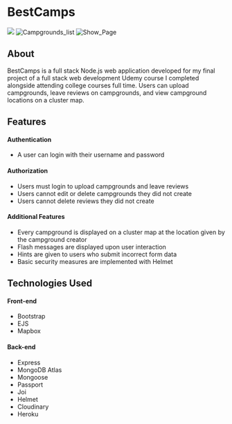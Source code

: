 # BestCamps
![](https://user-images.githubusercontent.com/80351543/155032203-7ae8577e-5013-4dac-a684-65cd40fc2735.jpg)
![Campgrounds_list](https://user-images.githubusercontent.com/80351543/155032225-39975054-c72b-4f5f-a498-912e3aaeebf9.jpg)
![Show_Page](https://user-images.githubusercontent.com/80351543/155032230-5ff8c146-62c7-4ac3-9ea6-43c325030a1c.jpg)

## About

BestCamps is a full stack Node.js web application developed for my final project of a full stack web development Udemy course I completed alongside attending college courses full time. Users can upload campgrounds, 
leave reviews on campgrounds, and view campground locations on a cluster map.

## Features
#### Authentication
- A user can login with their username and password
#### Authorization
- Users must login to upload campgrounds and leave reviews
- Users cannot edit or delete campgrounds they did not create
- Users cannot delete reviews they did not create 
#### Additional Features
- Every campground is displayed on a cluster map at the location given by the campground creator
- Flash messages are displayed upon user interaction
- Hints are given to users who submit incorrect form data
- Basic security measures are implemented with Helmet

## Technologies Used
#### Front-end
- Bootstrap
- EJS
- Mapbox
#### Back-end
- Express
- MongoDB Atlas
- Mongoose
- Passport
- Joi
- Helmet 
- Cloudinary
- Heroku



 
